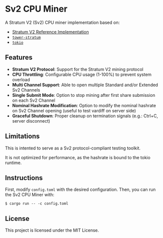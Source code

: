 # Sv2 CPU Miner

A Stratum V2 (Sv2) CPU miner implementation based on:
- [Stratum V2 Reference Implementation](https://github.com/stratum-mining/stratum)
- [`tower-stratum`](https://github.com/plebhash/tower-stratum)
- [`tokio`](https://tokio.rs)

## Features

- **Stratum V2 Protocol**: Support for the Stratum V2 mining protocol
- **CPU Throttling**: Configurable CPU usage (1-100%) to prevent system overload
- **Multi Channel Support**: Able to open multiple Standard and/or Extended Sv2 Channels
- **Single Submit Mode**: Option to stop mining after first share submission on each Sv2 Channel
- **Nominal Hashrate Modification**: Option to modify the nominal hashrate on Sv2 Channel opening (useful to test vardiff on server side)
- **Graceful Shutdown**: Proper cleanup on termination signals (e.g.: Ctrl+C, server disconnect)

## Limitations

This is intented to serve as a Sv2 protocol-compliant testing toolkit. 

It is not optimized for performance, as the hashrate is bound to the tokio runtime.

## Instructions

First, modify `config.toml` with the desired configuration. Then, you can run the Sv2 CPU Miner with:

```
$ cargo run -- -c config.toml
```

## License

This project is licensed under the MIT License.
